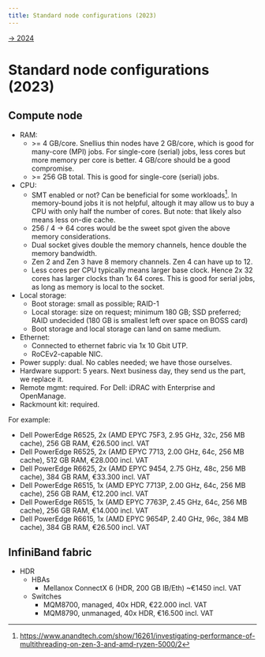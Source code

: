 ```yaml
---
title: Standard node configurations (2023)
---
```


[→ 2024](standard_configs_2024.md)

# Standard node configurations (2023)

## Compute node

- RAM:
    - \>= 4 GB/core. Snellius thin nodes have 2 GB/core, which is good
      for many-core (MPI) jobs. For single-core (serial) jobs, less
      cores but more memory per core is better. 4 GB/core should be a
      good compromise.
    - \>= 256 GB total. This is good for single-core (serial) jobs.
- CPU:
    - SMT enabled or not? Can be beneficial for some workloads[^1].
      In memory-bound jobs it is not helpful, altough it may allow us
      to buy a CPU with only half the number of cores. But note: that
      likely also means less on-die cache.
    - 256 / 4 -\> 64 cores would be the sweet spot given the above
      memory considerations.
    - Dual socket gives double the memory channels, hence double the
      memory bandwidth.
    - Zen 2 and Zen 3 have 8 memory channels. Zen 4 can have up to 12.
    - Less cores per CPU typically means larger base clock. Hence 2x
      32 cores has larger clocks than 1x 64 cores. This is good for
      serial jobs, as long as memory is local to the socket.
- Local storage:
    - Boot storage: small as possible; RAID-1
    - Local storage: size on request; minimum 180 GB; SSD preferred;
      RAID undecided (180 GB is smallest left over space on BOSS card)
    - Boot storage and local storage can land on same medium.
- Ethernet:
    - Connected to ethernet fabric via 1x 10 Gbit UTP.
    - RoCEv2-capable NIC.
- Power supply: dual. No cables needed; we have those ourselves.
- Hardware support: 5 years. Next business day, they send us the part,
  we replace it.
- Remote mgmt: required. For Dell: iDRAC with Enterprise and
  OpenManage.
- Rackmount kit: required.

For example:

- Dell PowerEdge R6525, 2x (AMD EPYC 75F3, 2.95 GHz, 32c, 256 MB
  cache), 256 GB RAM, €26.500 incl. VAT
- Dell PowerEdge R6525, 2x (AMD EPYC 7713, 2.00 GHz, 64c, 256 MB
  cache), 512 GB RAM, €28.000 incl. VAT
- Dell PowerEdge R6625, 2x (AMD EPYC 9454, 2.75 GHz, 48c, 256 MB
  cache), 384 GB RAM, €33.300 incl. VAT
- Dell PowerEdge R6515, 1x (AMD EPYC 7713P, 2.00 GHz, 64c, 256 MB
  cache), 256 GB RAM, €12.200 incl. VAT
- Dell PowerEdge R6515, 1x (AMD EPYC 7763P, 2.45 GHz, 64c, 256 MB
  cache), 256 GB RAM, €14.000 incl. VAT
- Dell PowerEdge R6615, 1x (AMD EPYC 9654P, 2.40 GHz, 96c, 384 MB
  cache), 384 GB RAM, €26.500 incl. VAT

## InfiniBand fabric

- HDR
    - HBAs
        - Mellanox ConnectX 6 (HDR, 200 GB IB/Eth) ~€1450 incl. VAT
    - Switches
        - MQM8700, managed, 40x HDR, €22.000 incl. VAT
        - MQM8790, unmanaged, 40x HDR, €16.500 incl. VAT

[^1]: <https://www.anandtech.com/show/16261/investigating-performance-of-multithreading-on-zen-3-and-amd-ryzen-5000/2>
